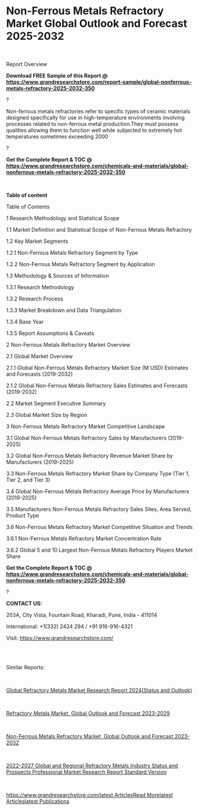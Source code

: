 <h1>Non-Ferrous Metals Refractory Market Global Outlook and Forecast 2025-2032</h1><br/><p>Report Overview</p>
 
 
 
 <div><b>Download FREE Sample of this Report @ <a href="https://www.grandresearchstore.com/report-sample/global-nonferrous-metals-refractory-2025-2032-350">https://www.grandresearchstore.com/report-sample/global-nonferrous-metals-refractory-2025-2032-350</a></b></div>
 
 
 
 <p>? </p>
 
 
 
 <p>Non-ferrous metals refractories refer to specific types of ceramic materials designed specifically for use in high-temperature environments involving processes related to non-ferrous metal production.They must possess qualities allowing them to function well while subjected to extremely hot temperatures sometimes exceeding 2000</p>
 
 
 
 <p>? </p>
 
 
 
 <div><b>Get the Complete Report & TOC @ <a href="https://www.grandresearchstore.com/chemicals-and-materials/global-nonferrous-metals-refractory-2025-2032-350">https://www.grandresearchstore.com/chemicals-and-materials/global-nonferrous-metals-refractory-2025-2032-350</a></b></div>
 
 
 
 <p><br />
 
 <b>Table of content</b></p>
 
 
 
 <p>Table of Contents<br />
 
 1 Research Methodology and Statistical Scope<br />
 
 1.1 Market Definition and Statistical Scope of Non-Ferrous Metals Refractory<br />
 
 1.2 Key Market Segments<br />
 
 1.2.1 Non-Ferrous Metals Refractory Segment by Type<br />
 
 1.2.2 Non-Ferrous Metals Refractory Segment by Application<br />
 
 1.3 Methodology & Sources of Information<br />
 
 1.3.1 Research Methodology<br />
 
 1.3.2 Research Process<br />
 
 1.3.3 Market Breakdown and Data Triangulation<br />
 
 1.3.4 Base Year<br />
 
 1.3.5 Report Assumptions & Caveats<br />
 
 2 Non-Ferrous Metals Refractory Market Overview<br />
 
 2.1 Global Market Overview<br />
 
 2.1.1 Global Non-Ferrous Metals Refractory Market Size (M USD) Estimates and Forecasts (2019-2032)<br />
 
 2.1.2 Global Non-Ferrous Metals Refractory Sales Estimates and Forecasts (2019-2032)<br />
 
 2.2 Market Segment Executive Summary<br />
 
 2.3 Global Market Size by Region<br />
 
 3 Non-Ferrous Metals Refractory Market Competitive Landscape<br />
 
 3.1 Global Non-Ferrous Metals Refractory Sales by Manufacturers (2019-2025)<br />
 
 3.2 Global Non-Ferrous Metals Refractory Revenue Market Share by Manufacturers (2019-2025)<br />
 
 3.3 Non-Ferrous Metals Refractory Market Share by Company Type (Tier 1, Tier 2, and Tier 3)<br />
 
 3.4 Global Non-Ferrous Metals Refractory Average Price by Manufacturers (2019-2025)<br />
 
 3.5 Manufacturers Non-Ferrous Metals Refractory Sales Sites, Area Served, Product Type<br />
 
 3.6 Non-Ferrous Metals Refractory Market Competitive Situation and Trends<br />
 
 3.6.1 Non-Ferrous Metals Refractory Market Concentration Rate<br />
 
 3.6.2 Global 5 and 10 Largest Non-Ferrous Metals Refractory Players Market Share</p>
 
 
 
 <div><b>Get the Complete Report & TOC @ <a href="https://www.grandresearchstore.com/chemicals-and-materials/global-nonferrous-metals-refractory-2025-2032-350">https://www.grandresearchstore.com/chemicals-and-materials/global-nonferrous-metals-refractory-2025-2032-350</a></b></div>
 
 
 
 <p>? </p>
 
 
 
 <p><b>CONTACT US:</b><br />
 
 203A, City Vista, Fountain Road, Kharadi, Pune, India - 411014<br />
 
 International: +1(332) 2424 294 / +91 916-916-4321<br />
 
 Visit: <a href="https://www.grandresearchstore.com/">https://www.grandresearchstore.com/</a><br />
 
 <br />
 
 <br />
 
 Similar Reports:<br />
 
 <br />
 
 <a href="https://www.grandresearchstore.com/chemicals-and-materials/global-refractory-metals-2024-912">Global Refractory Metals Market Research Report 2024(Status and Outlook)</a><br />
 
 <br />
 
 <a href="https://www.grandresearchstore.com/chemicals-and-materials/global-refractory-metals-forecast-2023-2029-393">Refractory Metals Market, Global Outlook and Forecast 2023-2029</a><br />
 
 <br />
 
 <a href="https://www.grandresearchstore.com/chemicals-and-materials/global-nonferrous-metals-refractory-forecast-2023-2032-522">Non-Ferrous Metals Refractory Market, Global Outlook and Forecast 2023-2032</a><br />
 
 <br />
 
 <a href="https://www.grandresearchstore.com/chemicals-and-materials/global-regional-refractory-metals-2022-2027-137">2022-2027 Global and Regional Refractory Metals Industry Status and Prospects Professional Market Research Report Standard Version</a><br />
 
 <br />
 
 <a href="https://gyeongbokgung.com">https://www.grandresearchstore.com/</a><a href="https://hallyeomaritime.com">latest Articles</a><a href="https://jingwansa.com">Read More</a><a href="https://nguoiviet.jp/">latest Articles</a><a href="https://www.intelmarketresearch.com/">latest Publications</a></p>